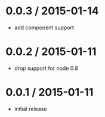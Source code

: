 
0.0.3 / 2015-01-14
==================

  * add component support

0.0.2 / 2015-01-11
==================

  * drop support for node 0.8

0.0.1 / 2015-01-11
==================

  * initial release
